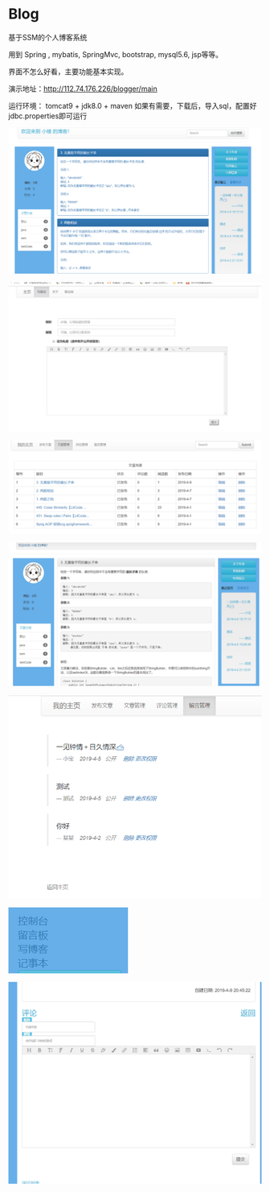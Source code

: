# Blog
基于SSM的个人博客系统

用到 Spring , mybatis, SpringMvc, bootstrap, mysql5.6, jsp等等。

界面不怎么好看，主要功能基本实现。

演示地址：http://112.74.176.226/blogger/main

运行环境： tomcat9 + jdk8.0 + maven
如果有需要，下载后，导入sql，配置好 jdbc.properties即可运行


![images2](https://github.com/DayRain/Blog/blob/master/img/%E4%B8%BB%E9%A1%B5.png)


![images2](https://github.com/DayRain/Blog/blob/master/img/%E5%8F%91%E8%A1%A8%E6%96%87%E7%AB%A0.png)


![images2](https://github.com/DayRain/Blog/blob/master/img/%E6%8E%A7%E5%88%B6%E5%8F%B0.png)


![images2](https://github.com/DayRain/Blog/blob/master/img/%E6%96%87%E7%AB%A0.png)


![images2](https://github.com/DayRain/Blog/blob/master/img/%E7%95%99%E8%A8%80%E7%AE%A1%E7%90%86.png
)

![images2](https://github.com/DayRain/Blog/blob/master/img/%E7%99%BB%E5%BD%95%E5%90%8E%E6%96%B0%E5%A2%9E%E5%8A%9F%E8%83%BD.png)


![images2](https://github.com/DayRain/Blog/blob/master/img/%E8%AF%84%E8%AE%BA.png)

